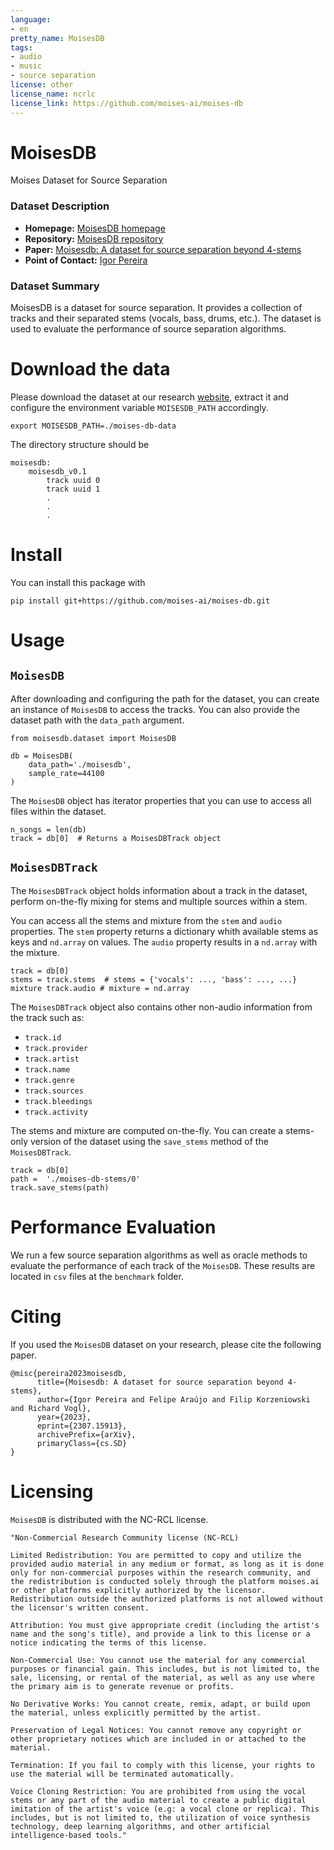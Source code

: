 ```yaml
---
language: 
- en
pretty_name: MoisesDB
tags:
- audio
- music
- source separation
license: other
license_name: ncrlc
license_link: https://github.com/moises-ai/moises-db
---
```


# MoisesDB
Moises Dataset for Source Separation

### Dataset Description

- **Homepage:** [MoisesDB homepage](https://developer.moises.ai/research/)
- **Repository:** [MoisesDB repository](https://github.com/moises-ai/moises-db)
- **Paper:** [Moisesdb: A dataset for source separation beyond 4-stems](https://arxiv.org/abs/2307.15913)
- **Point of Contact:** [Igor Pereira](mailto:igor@moises.ai)

### Dataset Summary

MoisesDB is a dataset for source separation. It provides a collection of tracks and their separated stems (vocals, bass, drums, etc.). The dataset is used to evaluate the performance of source separation algorithms.

# Download the data

Please download the dataset at our research [website](https://developer.moises.ai/research), extract it and configure the environment variable `MOISESDB_PATH` accordingly.

```
export MOISESDB_PATH=./moises-db-data
```

The directory structure should be

```
moisesdb:
    moisesdb_v0.1
        track uuid 0
        track uuid 1
        .
        .
        .
```

# Install

You can install this package with

```
pip install git+https://github.com/moises-ai/moises-db.git
```

# Usage

## `MoisesDB`

After downloading and configuring the path for the dataset, you can create an instance of `MoisesDB` to access the tracks. You can also provide the dataset path with the `data_path` argument.

```
from moisesdb.dataset import MoisesDB

db = MoisesDB(
    data_path='./moisesdb',
    sample_rate=44100
)
```

The `MoisesDB` object has iterator properties that you can use to access all files within the dataset.

```
n_songs = len(db)
track = db[0]  # Returns a MoisesDBTrack object
```

## `MoisesDBTrack`

The `MoisesDBTrack` object holds information about a track in the dataset, perform on-the-fly mixing for stems and multiple sources within a stem.

You can access all the stems and mixture from the `stem` and `audio` properties. The `stem` property returns a dictionary whith available stems as keys and `nd.array` on values. The `audio` property results in a `nd.array` with the mixture.

```
track = db[0]
stems = track.stems  # stems = {'vocals': ..., 'bass': ..., ...}
mixture track.audio # mixture = nd.array
```

The `MoisesDBTrack` object also contains other non-audio information from the track such as:
- `track.id`
- `track.provider`
- `track.artist`
- `track.name`
- `track.genre`
- `track.sources`
- `track.bleedings`
- `track.activity`

The stems and mixture are computed on-the-fly. You can create a stems-only version of the dataset using the `save_stems` method of the `MoisesDBTrack`.

```
track = db[0]
path =  './moises-db-stems/0'
track.save_stems(path)
```

# Performance Evaluation

We run a few source separation algorithms as well as oracle methods to evaluate the performance of each track of the `MoisesDB`. These results are located in `csv` files at the `benchmark` folder.

# Citing

If you used the `MoisesDB` dataset on your research, please cite the following paper.

```
@misc{pereira2023moisesdb,
      title={Moisesdb: A dataset for source separation beyond 4-stems}, 
      author={Igor Pereira and Felipe Araújo and Filip Korzeniowski and Richard Vogl},
      year={2023},
      eprint={2307.15913},
      archivePrefix={arXiv},
      primaryClass={cs.SD}
}
```

# Licensing

`MoisesDB` is distributed with the NC-RCL license.

```
"Non-Commercial Research Community license (NC-RCL)

Limited Redistribution: You are permitted to copy and utilize the provided audio material in any medium or format, as long as it is done only for non-commercial purposes within the research community, and the redistribution is conducted solely through the platform moises.ai or other platforms explicitly authorized by the licensor. Redistribution outside the authorized platforms is not allowed without the licensor's written consent.

Attribution: You must give appropriate credit (including the artist's name and the song's title), and provide a link to this license or a notice indicating the terms of this license.

Non-Commercial Use: You cannot use the material for any commercial purposes or financial gain. This includes, but is not limited to, the sale, licensing, or rental of the material, as well as any use where the primary aim is to generate revenue or profits.

No Derivative Works: You cannot create, remix, adapt, or build upon the material, unless explicitly permitted by the artist.

Preservation of Legal Notices: You cannot remove any copyright or other proprietary notices which are included in or attached to the material.

Termination: If you fail to comply with this license, your rights to use the material will be terminated automatically.

Voice Cloning Restriction: You are prohibited from using the vocal stems or any part of the audio material to create a public digital imitation of the artist's voice (e.g: a vocal clone or replica). This includes, but is not limited to, the utilization of voice synthesis technology, deep learning algorithms, and other artificial intelligence-based tools."
```


